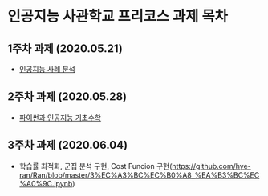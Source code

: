 #  인공지능 사관학교 프리코스 과제 목차

## 1주차 과제 (2020.05.21)
* [인공지능 사례 분석](https://github.com/hye-ran/Ran/blob/master/Untitled0.ipynb)

## 2주차 과제 (2020.05.28)
* [파이썬과 인공지능 기초수학](https://nbviewer.jupyter.org/github/hye-ran/Ran/blob/16ed592224aa1dfb0253be7ba9850c327196acad/2%E1%84%8C%E1%85%AE%E1%84%8E%E1%85%A1%E1%84%80%E1%85%AA%E1%84%8C%E1%85%A6%20.ipynb)

## 3주차 과제 (2020.06.04)
* 학습률 최적화, 군집 분석 구현, Cost Funcion 구현(https://github.com/hye-ran/Ran/blob/master/3%EC%A3%BC%EC%B0%A8_%EA%B3%BC%EC%A0%9C.ipynb)
